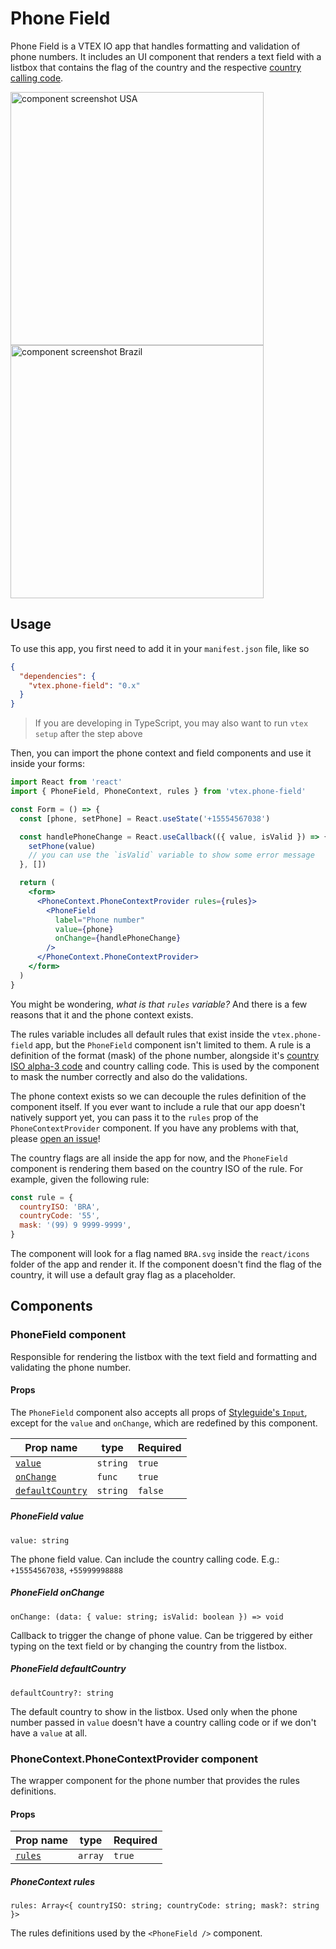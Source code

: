 # Phone Field

Phone Field is a VTEX IO app that handles formatting and validation of phone numbers. It
includes an UI component that renders a text field with a listbox that contains the flag of
the country and the respective [country calling code](https://en.wikipedia.org/wiki/List_of_country_calling_codes).

<img width="405" alt="component screenshot USA" src="https://user-images.githubusercontent.com/10223856/76995145-306bba80-692e-11ea-9f3b-847627dfc49f.png">
<img width="405" alt="component screenshot Brazil" src="https://user-images.githubusercontent.com/10223856/76907932-3efe9700-6886-11ea-8b01-1c81ce31a339.png">

## Usage

To use this app, you first need to add it in your `manifest.json` file, like so

```json
{
  "dependencies": {
    "vtex.phone-field": "0.x"
  }
}
```

> If you are developing in TypeScript, you may also want to run `vtex setup` after the step above

Then, you can import the phone context and field components and use it inside your forms:

```jsx
import React from 'react'
import { PhoneField, PhoneContext, rules } from 'vtex.phone-field'

const Form = () => {
  const [phone, setPhone] = React.useState('+15554567038')

  const handlePhoneChange = React.useCallback(({ value, isValid }) => {
    setPhone(value)
    // you can use the `isValid` variable to show some error message
  }, [])

  return (
    <form>
      <PhoneContext.PhoneContextProvider rules={rules}>
        <PhoneField
          label="Phone number"
          value={phone}
          onChange={handlePhoneChange}
        />
      </PhoneContext.PhoneContextProvider>
    </form>
  )
}
```

You might be wondering, _what is that `rules` variable?_ And there is a few reasons that it and the
phone context exists.

The rules variable includes all default rules that exist inside the `vtex.phone-field` app, but the
`PhoneField` component isn't limited to them. A rule is a definition of the format (mask) of the phone
number, alongside it's [country ISO alpha-3 code](https://en.wikipedia.org/wiki/ISO_3166-1_alpha-3) and
country calling code. This is used by the component to mask the number correctly and also do the validations.

The phone context exists so we can decouple the rules definition of the component itself. If you ever
want to include a rule that our app doesn't natively support yet, you can pass it to the `rules` prop
of the `PhoneContextProvider` component. If you have any problems with that, please
[open an issue](https://github.com/vtex-apps/phone-field/issues/new/choose)!

The country flags are all inside the app for now, and the `PhoneField` component is rendering them based on
the country ISO of the rule. For example, given the following rule:

```javascript
const rule = {
  countryISO: 'BRA',
  countryCode: '55',
  mask: '(99) 9 9999-9999',
}
```

The component will look for a flag named `BRA.svg` inside the `react/icons` folder of the app and
render it. If the component doesn't find the flag of the country, it will use a default gray flag as
a placeholder.

## Components

### PhoneField component

Responsible for rendering the listbox with the text field and formatting and validating the phone number.

#### Props

The `PhoneField` component also accepts all props of [Styleguide's `Input`](https://styleguide.vtex.com/#/Components/Forms/Input),
except for the `value` and `onChange`, which are redefined by this component.

| Prop name | type | Required |
| --- | --- | --- |
| [`value`](#phonefield-value) | `string` | `true` |
| [`onChange`](#phonefield-onchange) | `func` | `true` |
| [`defaultCountry`](#phonefield-defaultcountry) | `string` | `false` |

##### PhoneField value

`value: string`

The phone field value. Can include the country calling code. E.g.: `+15554567038`, `+55999998888`

##### PhoneField onChange

`onChange: (data: { value: string; isValid: boolean }) => void`

Callback to trigger the change of phone value. Can be triggered by either typing on the text field
or by changing the country from the listbox.

##### PhoneField defaultCountry

`defaultCountry?: string`

The default country to show in the listbox. Used only when the phone number passed in `value`
doesn't have a country calling code or if we don't have a `value` at all.

### PhoneContext.PhoneContextProvider component

The wrapper component for the phone number that provides the rules definitions.

#### Props

| Prop name | type | Required |
| --- | --- | --- |
| [`rules`](#phonecontext-rules) | `array` | `true` |

##### PhoneContext rules

`rules: Array<{ countryISO: string; countryCode: string; mask?: string }>`

The rules definitions used by the `<PhoneField />` component.
